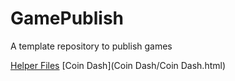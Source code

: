 # GamePublish
A template repository to publish games

[Helper Files](helper_files)
[Coin Dash](Coin Dash/Coin Dash.html)
